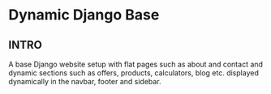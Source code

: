 # Dynamic Django Base

## INTRO
A base Django website setup with flat pages such as about and contact and dynamic sections such as offers, products, calculators, blog etc. displayed dynamically in the navbar, footer and sidebar.
